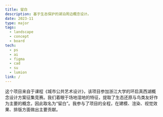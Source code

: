 ```yaml
---
title: 留白
description: 基于生态保护的湖泊周边概念设计。
date: 2023-11
type: major
tags:
  - landscape
  - concept
  - board
tech:
  - ps
  - ai
  - figma
  - cad
  - su
  - lumion
link: /
---
```



这个项目来自于课程《城市公共艺术设计》，该项目参加浙江大学的环启真西湖概念设计方案征集竞赛。我们着眼于场地湿地的特征，提取了生态还原与鸟类友好作为主要的概念，因此取名为“留白”。我参与了项目的全程，在建模、渲染、视觉效果、排版方面做出主要贡献。
